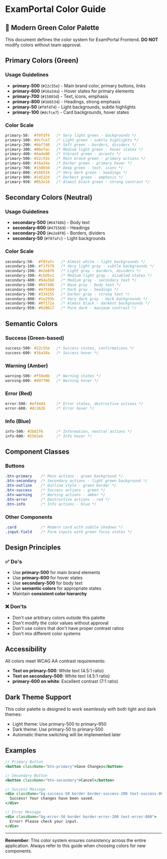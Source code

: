 # ExamPortal Color Guide

## 🎨 Modern Green Color Palette

This document defines the color system for ExamPortal Frontend. **DO NOT** modify colors without team approval.

## Primary Colors (Green)

### Usage Guidelines
- **primary-500** (`#22c55e`) - Main brand color, primary buttons, links
- **primary-600** (`#16a34a`) - Hover states for primary elements
- **primary-700** (`#15803d`) - Text, icons, emphasis
- **primary-800** (`#166534`) - Headings, strong emphasis
- **primary-50** (`#f0fdf4`) - Light backgrounds, subtle highlights
- **primary-100** (`#dcfce7`) - Card backgrounds, hover states

### Color Scale
```css
primary-50:  #f0fdf4   /* Very light green - backgrounds */
primary-100: #dcfce7   /* Light green - subtle highlights */
primary-200: #bbf7d0   /* Soft green - borders, dividers */
primary-300: #86efac   /* Medium light green - hover states */
primary-400: #4ade80   /* Vibrant green - accents */
primary-500: #22c55e   /* Main brand green - primary actions */
primary-600: #16a34a   /* Darker green - primary hover */
primary-700: #15803d   /* Deep green - text, icons */
primary-800: #166534   /* Very dark green - headings */
primary-900: #14532d   /* Darkest green - emphasis */
primary-950: #052e16   /* Almost black green - strong contrast */
```

## Secondary Colors (Neutral)

### Usage Guidelines
- **secondary-500** (`#64748b`) - Body text
- **secondary-600** (`#475569`) - Headings
- **secondary-200** (`#e2e8f0`) - Borders, dividers
- **secondary-50** (`#f8fafc`) - Light backgrounds

### Color Scale
```css
secondary-50:  #f8fafc   /* Almost white - light backgrounds */
secondary-100: #f1f5f9   /* Very light gray - subtle backgrounds */
secondary-200: #e2e8f0   /* Light gray - borders, dividers */
secondary-300: #cbd5e1   /* Medium light gray - disabled states */
secondary-400: #94a3b8   /* Medium gray - secondary text */
secondary-500: #64748b   /* Base gray - body text */
secondary-600: #475569   /* Dark gray - headings */
secondary-700: #334155   /* Darker gray - strong text */
secondary-800: #1e293b   /* Very dark gray - dark backgrounds */
secondary-900: #0f172a   /* Almost black - darkest backgrounds */
secondary-950: #020617   /* Pure dark - maximum contrast */
```

## Semantic Colors

### Success (Green-based)
```css
success-500: #22c55e   /* Success states, confirmations */
success-600: #16a34a   /* Success hover */
```

### Warning (Amber)
```css
warning-500: #f59e0b   /* Warning states */
warning-600: #d97706   /* Warning hover */
```

### Error (Red)
```css
error-500: #ef4444     /* Error states, destructive actions */
error-600: #dc2626     /* Error hover */
```

### Info (Blue)
```css
info-500: #3b82f6      /* Information, neutral actions */
info-600: #2563eb      /* Info hover */
```

## Component Classes

### Buttons
```css
.btn-primary    /* Main actions - green background */
.btn-secondary  /* Secondary actions - light green background */
.btn-outline    /* Outline style - green border */
.btn-success    /* Success actions - green */
.btn-warning    /* Warning actions - amber */
.btn-error      /* Destructive actions - red */
.btn-info       /* Info actions - blue */
```

### Other Components
```css
.card           /* Modern card with subtle shadows */
.input-field    /* Form inputs with green focus states */
```

## Design Principles

### ✅ Do's
- Use **primary-500** for main brand elements
- Use **primary-600** for hover states
- Use **secondary-500** for body text
- Use **semantic colors** for appropriate states
- Maintain **consistent color hierarchy**

### ❌ Don'ts
- Don't use arbitrary colors outside this palette
- Don't modify the color values without approval
- Don't use colors that don't have proper contrast ratios
- Don't mix different color systems

## Accessibility

All colors meet WCAG AA contrast requirements:
- **Text on primary-500**: White text (4.5:1 ratio)
- **Text on secondary-500**: White text (4.5:1 ratio)
- **primary-600 on white**: Excellent contrast (7:1 ratio)

## Dark Theme Support

This color palette is designed to work seamlessly with both light and dark themes:
- Light theme: Use primary-500 to primary-950
- Dark theme: Use primary-50 to primary-500
- Automatic theme switching will be implemented later

## Examples

```jsx
// Primary Button
<button className="btn-primary">Save Changes</button>

// Secondary Button  
<button className="btn-secondary">Cancel</button>

// Success Message
<div className="bg-success-50 border border-success-200 text-success-800">
  Success! Your changes have been saved.
</div>

// Error Message
<div className="bg-error-50 border border-error-200 text-error-800">
  Error! Please check your input.
</div>
```

---

**Remember**: This color system ensures consistency across the entire application. Always refer to this guide when choosing colors for new components.
